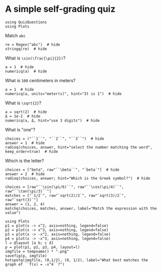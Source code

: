 # A simple self-grading quiz

```@setup quiz
using QuizQuestions
using Plots
```

Match `abc`

```@example quiz
re = Regex("abc")  # hide
stringq(re)  # hide
```

What is ``\sin(\frac{\pi}{2})``?

```@example quiz
a = 1  # hide
numericq(a)  # hide
```

What is ``100`` centimeters in meters?

```@example quiz
a = 1  # hide
numericq(a, units="meter(s)", hint="It is 1")  # hide
```


What is ``\sqrt{2}``?

```@example quiz
a = sqrt(2)  # hide
Δ = 1e-2  # hide
numericq(a, Δ, hint="use 3 digits")  # hide
```


What is "one"?

```@example quiz
choices = ("``1``", "``2``", "``3``")  # hide
answer = 1  # hide
radioq(choices, answer, hint="select the number matching the word", keep_order=true)  # hide
```

Which is the letter?

```@example quiz
choices = ["beta", raw"``\beta``", "`beta`"]  # hide
answer = 2  # hide
radioq(choices, answer; hint="Which is the Greek symbol?")  # hide
```



```@example quiz
choices = [raw"``\sin(\pi/6)``", raw"``\cos(\pi/4)``", raw"``\tan(\pi/3)``"]
matches = ["`1/2`", raw"`sqrt(2)/2`", raw"`sqrt(3)/2`", raw"`sqrt(3)`"]
answer = (1, 2, 4)
matchq(choices, matches, answer, label="Match the expression with the value")
```

```@example
using Plots
p1 = plot(x -> x^2, axis=nothing, legend=false)
p2 = plot(x -> x^3, axis=nothing, legend=false)
p3 = plot(x -> -x^2, axis=nothing, legend=false)
p4 = plot(x -> -x^3, axis=nothing, legend=false)
l = @layout [a b; c d]
p = plot(p1, p2, p3, p4, layout=l)
imgfile = tempname() * ".png"
savefig(p, imgfile)
hotspotq(imgfile, (0,1/2), (0, 1/2), label="What best matches the graph of ``f(x) = -x^4``?")
```
